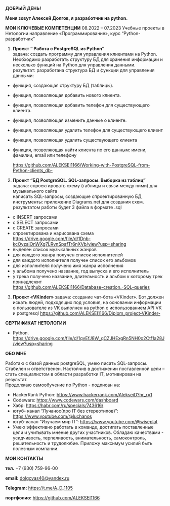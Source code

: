 **ДОБРЫЙ ДЕНЬ!**

**Меня зовут Алексей Долгов, я разработчик на python.**


**МОИ КЛЮЧЕВЫЕ КОМПЕТЕНЦИИ**
08.2022 – 07.2023 Учебные проекты в Нетологии 
направление «Программирование», курс “Python-разработчик”  

1. **Проект “ Работа с PostgreSQL из Python”**  
  задача: создать программу для управления клиентами на Python. Необходимо разработать структуру БД для хранения информации и несколько 
          функций на Python для управления данными.                                                  
  результат: разработана структура БД и функции для управления данными:
  -  функция, создающая структуру БД (таблицы).
  -  функция, позволяющая добавить нового клиента.
  -  функция, позволяющая добавить телефон для существующего клиента.
  -  функция, позволяющая изменить данные о клиенте.
  -  функция, позволяющая удалить телефон для существующего клиент 
  -  функция, позволяющая удалить существующего клиента
  -  функция, позволяющая найти клиента по его данным: имени, фамилии, email или телефону
    
     https://github.com/ALEKSEI1166/Working-with-PostgreSQL-from-Python-clients_db-
                                           
2. **Проект “БД PostgreSQL. SQL-запросы. Выборка из таблиц”**                                                                            
  задача: спроектировать схему (таблицы и связи между ними) для музыкального сайта                                                
          написать SQL-запросы, создающие спроектированную БД                                                                          
  инструменты: приложение Diagrams.net для создания схем.                                                                                  результатом работы будет 3 файла в формате .sql
  -   с INSERT запросами 
  -   с SELECT запросами
  -   с CREATE  запросами
  -  спроектирована и нарисована схема                                                                
     https://drive.google.com/file/d/1Dnb-kcOyzaIOnWXg7LRvnSpafTr6nXVb/view?usp=sharing                                             
  -  выделен список музыкальных жанров
  -  для каждого жанра получен список исполнителей
  -  для каждого исполнителя получен список его альбомов
  -  для исполнителя получено имя жанра исполнения
  -  у альбома получено название, год выпуска и его исполнитель
  -  у трека получено название, длительность и альбом к которому трек принадлежит                                 
   https://github.com/ALEKSEI1166/Database-creation.-SQL-queries

3. **Проект «VKinder»**
  задача: создание чат-бота «VKinder». Бот должен искать людей, подходящих под условия,
          на основании информации о пользователе из VK
  выполнен на python с использованием API VK и postgresql
    https://github.com/ALEKSEI1166/Diplom_project-VKinder-
 

   
**СЕРТИФИКАТ НЕТОЛОГИИ**
 - Python. https://drive.google.com/file/d/1qvEfJ8W_qCZJHExgRn5NH0o2Ctf1a28J/view?usp=sharing

**ОБО МНЕ**

   Работаю с базой данных postgreSQL, умею писать SQL-запросы. Стабилен и ответственен. Настойчив в достижении поставленной цели – стать специалистом в области разработки IT, мотивирован на результат.                                                                          
   Продолжаю самообучение по Python - подписан на:   
   -  HackerRank Python: https://www.hackerrank.com/AlekseiD?hr_r=1
   -  Codewars: https://www.codewars.com/dashboard
   -  Хабр: https://habr.com/ru/specials/743616/
   -  ютуб- канал “Лучанос(про IT без стереотипов)”: https://www.youtube.com/@luchanos
   -  ютуб-канал “Изучаем мир IT”: https://www.youtube.com/@wiseplat
   - Умею эффективно  работать в команде, достигать поставленные цели и учитывать мнение других участников.
Обладаю качествами - усидчивость, терпеливость, внимательность, самоконтроль, решительность и трудолюбие. Приложу максимум усилий быть полезным компании.

**МОИ КОНТАКТЫ**

**тел.** +7 (930) 759-96-00   

**email:**  dolgovas40@yandex.ru

**Telegram:** https://t.me/A_D_1105 

**портфолио:** https://github.com/ALEKSEI1166

